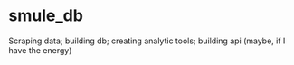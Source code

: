 # smule_db
Scraping data; building db; creating analytic tools; building api (maybe, if I have the energy)
